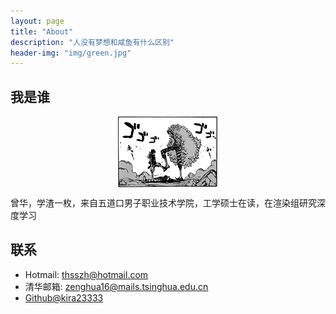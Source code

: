 ```yaml
---
layout: page
title: "About"
description: "人没有梦想和咸鱼有什么区别"
header-img: "img/green.jpg"
---
```

## 我是谁

<center>
    <p><img src="https://raw.githubusercontent.com/Kira23333/Kira23333.github.io/master/img/ceng_small.jpg" align="center"></p>
</center>

曾华，学渣一枚，来自五道口男子职业技术学院，工学硕士在读，在渲染组研究深度学习


## 联系
* Hotmail: thsszh@hotmail.com
* 清华邮箱: zenghua16@mails.tsinghua.edu.cn
* [Github@kira23333](https://github.com/Kira23333)
